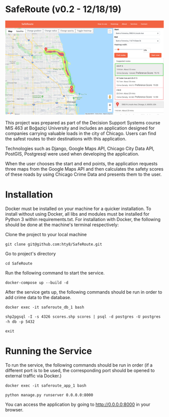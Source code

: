 # SafeRoute (v0.2 - 12/18/19)

![alt text](https://raw.githubusercontent.com/hty8/SafeRoute/master/SafeRouteDemo.png)

This project was prepared as part of the Decision Support Systems course MIS 463 at Boğaziçi University and includes an application designed for companies carrying valuable loads in the city of Chicago. Users can find the safest routes to their destinations with this application.

Technologies such as Django, Google Maps API, Chicago City Data API, PostGIS, Postgresql were used when developing the application.

When the user chooses the start and end points, the application requests three maps from the Google Maps API and then calculates the safety scores of these roads by using Chicago Crime Data and presents them to the user.

# Installation
Docker must be installed on your machine for a quicker installation.
To install without using Docker, all libs and modules must be installed for Python 3 within requirements.txt.
For installation with Docker, the following should be done at the machine's terminal respectively:

Clone the project to your local machine
```
git clone git@github.com:hty8/SafeRoute.git
```
Go to project's directory
```
cd SafeRoute
```
Run the following command to start the service.
```
docker-compose up --build -d
```
After the service gets up, the following commands should be run in order to add crime data to the database.
```
docker exec -it saferoute_db_1 bash
```
```
shp2pgsql -I -s 4326 scores.shp scores | psql -d postgres -U postgres -h db -p 5432
```
```
exit
```
# Running the Service

To run the service, the following commands should be run in order (if a different port is to be used, the corresponding port should be opened to external traffic via Docker.)
```
docker exec -it saferoute_app_1 bash
```
```
python manage.py runserver 0.0.0.0:8000
```

You can access the application by going to http://0.0.0.0:8000 in your browser.
